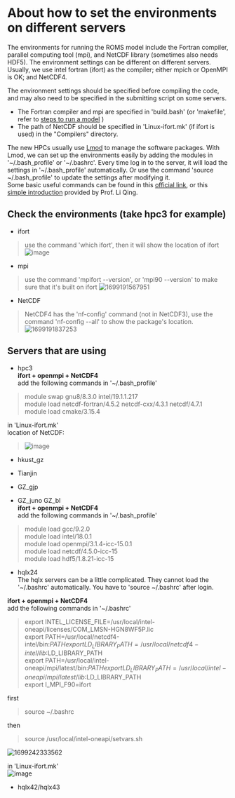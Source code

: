 # About how to set the environments on different servers
The environments for running the ROMS model include the Fortran compiler, parallel computing tool (mpi), and NetCDF library (sometimes also needs HDF5).
The environment settings can be different on different servers. Usually, we use intel fortran (ifort) as the compiler; either mpich or OpenMPI is OK; and NetCDF4.

The environment settings should be specified before compiling the code, and may also need to be specified in the submitting script on some servers.  
* The Fortran compiler and mpi are specified in 'build.bash' (or 'makefile', refer to [steps to run a model](https://github.com/ELVIS-CHING/ROMS_related/blob/main/steps%20to%20run%20a%20model.md) )
* The path of NetCDF should be specified in 'Linux-ifort.mk' (if ifort is used) in the "Compilers" directory. 

The new HPCs usually use [Lmod](https://lmod.readthedocs.io/en/latest/index.html#) to manage the software packages. With Lmod, we can set up the environments easily by adding the modules in '\~/.bash_profile' or '~/.bashrc'. Every time log in to the server, it will load the settings in '\~/.bash_profile' automatically. Or use the command 'source ~/.bash_profile' to update the settings after modifying it.  
Some basic useful commands can be found in this [official link](https://lmod.readthedocs.io/en/latest/010_user.html), or this [simple introduction](https://qingli411.github.io/eesrf-hpc-user-guide/hpc1/environment.html) provided by Prof. Li Qing.

## Check the environments (take hpc3 for example)
* ifort
> use the command 'which ifort', then it will show the location of ifort
![image](https://github.com/ELVIS-CHING/ROMS_related/assets/62006950/408c297a-2421-493a-a0fc-66302977f61b)

* mpi
> use the command 'mpifort --version', or 'mpi90 --version' to make sure that it's built on ifort
![1699191567951](https://github.com/ELVIS-CHING/ROMS_related/assets/62006950/e0955d6a-1961-4e0b-86fb-71e4b748b728)

* NetCDF
> NetCDF4 has the 'nf-config' command (not in NetCDF3), use the command 'nf-config --all' to show the package's location.
![1699191837253](https://github.com/ELVIS-CHING/ROMS_related/assets/62006950/7838adbb-9419-447b-99f6-3b5ab634f64a)


## Servers that are using
* hpc3  
**ifort + openmpi + NetCDF4**  
add the following commands in '\~/.bash_profile'  
> module swap gnu8/8.3.0 intel/19.1.1.217  
> module load netcdf-fortran/4.5.2 netcdf-cxx/4.3.1 netcdf/4.7.1  
> module load cmake/3.15.4  

in 'Linux-ifort.mk'  
location of NetCDF:   
> ![image](https://github.com/ELVIS-CHING/ROMS_related/assets/62006950/b85fe4a2-731a-4516-9058-007340770dba)

* hkust_gz
* Tianjin
* GZ_gjp
  
* GZ_juno GZ_bl  
**ifort + openmpi + NetCDF4**  
add the following commands in '\~/.bash_profile'  
> module load gcc/9.2.0  
> module load intel/18.0.1  
> module load openmpi/3.1.4-icc-15.0.1  
> module load netcdf/4.5.0-icc-15  
> module load hdf5/1.8.21-icc-15



* hqlx24  
The hqlx servers can be a little complicated. They cannot load the '\~/.bashrc' automatically. You have to 'source ~/.bashrc' after login.

**ifort + openmpi + NetCDF4**  
add the following commands in '\~/.bashrc'  
> export INTEL_LICENSE_FILE=/usr/local/intel-oneapi/licenses/COM_LMSN-HGN8WF5P.lic  
> export PATH=/usr/local/netcdf4-intel/bin:$PATH  
> export LD_LIBRARY_PATH=/usr/local/netcdf4-intel/lib:$LD_LIBRARY_PATH  
> export PATH=/usr/local/intel-oneapi/mpi/latest/bin:$PATH  
> export LD_LIBRARY_PATH=/usr/local/intel-oneapi/mpi/latest/lib:$LD_LIBRARY_PATH  
> export I_MPI_F90=ifort

first  
> source ~/.bashrc
 
then  
> source /usr/local/intel-oneapi/setvars.sh

![1699242333562](https://github.com/ELVIS-CHING/ROMS_related/assets/62006950/2306fb04-6136-43da-b321-f53ac127df66)

in 'Linux-ifort.mk'  
![image](https://github.com/ELVIS-CHING/ROMS_related/assets/62006950/4bb73bbd-329a-4fe6-b945-dbb8e163f9f1)


* hqlx42/hqlx43
  

